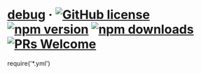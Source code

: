# [debug](#) &middot; [![GitHub license](https://img.shields.io/badge/license-MIT-blue.svg)](https://github.com/js-x/debug/blob/master/LICENSE) [![npm version](https://img.shields.io/npm/v/@js-x/debug.svg?style=flat)](https://www.npmjs.com/package/@js-x/debug) [![npm downloads](https://img.shields.io/npm/dm/@js-x/debug.svg)](https://npmcharts.com/compare/@js-x/debug?minimal=true) [![PRs Welcome](https://img.shields.io/badge/PRs-welcome-brightgreen.svg)](#)

require('*.yml')
